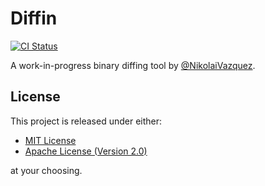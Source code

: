 # Diffin

[![CI Status](https://github.com/diffin/diffin/workflows/CI/badge.svg)](https://github.com/diffin/diffin/actions?query=workflow%3ACI)

A work-in-progress binary diffing tool by [@NikolaiVazquez].

## License

This project is released under either:

- [MIT License](https://github.com/diffin/diffin/blob/master/LICENSE-MIT)
- [Apache License (Version 2.0)](https://github.com/diffin/diffin/blob/master/LICENSE-APACHE)

at your choosing.

[@NikolaiVazquez]: https://twitter.com/NikolaiVazquez
